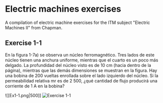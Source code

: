 # Electric machines exercises

A compilation of electric machine exercises for the ITM subject "Electric Machines II" from Chapman.

## Exercise 1-1

En la figura 1-7a) se observa un núcleo ferromagnético. Tres lados de este núcleo tienen una anchura
uniforme, mientras que el cuarto es un poco más delgado. La profundidad del núcleo visto es de 10 cm
(hacia dentro de la página), mientras que las demás dimensiones se muestran en la figura. Hay una bobina
de 200 vueltas enrollada sobre el lado izquierdo del núcleo. Si la permeabilidad relativa mr es de 2 500,
¿qué cantidad de flujo producirá una corriente de 1 A en la bobina?

![[Ex1-1.png|500]]
![Exercise 1-1](/home/om/vaults/personal/Ex1-1.png)
